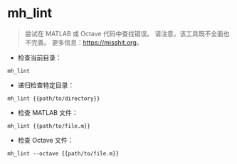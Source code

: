 # mh_lint

> 尝试在 MATLAB 或 Octave 代码中查找错误。
> 请注意，该工具既不全面也不完善。
> 更多信息：<https://misshit.org>。

- 检查当前目录：

`mh_lint`

- 递归检查特定目录：

`mh_lint {{path/to/directory}}`

- 检查 MATLAB 文件：

`mh_lint {{path/to/file.m}}`

- 检查 Octave 文件：

`mh_lint --octave {{path/to/file.m}}`
